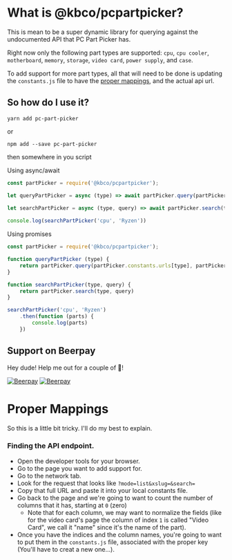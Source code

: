 # What is @kbco/pcpartpicker?
This is mean to be a super dynamic library for querying against the undocumented API that PC Part Picker has.

Right now only the following part types are supported: `cpu`, `cpu cooler`, `motherboard`, `memory`, `storage`, `video card`, `power supply`, and `case`.

To add support for more part types, all that will need to be done is updating the `constants.js` file to have the [proper mappings](#proper-mappings), and the actual api url.

## So how do I use it?
```
yarn add pc-part-picker
```
or
```
npm add --save pc-part-picker
```
then somewhere in you script

Using async/await
```js
const partPicker = require('@kbco/pcpartpicker');

let queryPartPicker = async (type) => await partPicker.query(partPicker.constants.urls[type], partPicker.constants[type])
  
let searchPartPicker = async (type, query) => await partPicker.search(type, query)

console.log(searchPartPicker('cpu', 'Ryzen'))
```
Using promises

```js
const partPicker = require('@kbco/pcpartpicker');

function queryPartPicker (type) { 
    return partPicker.query(partPicker.constants.urls[type], partPicker.constants[type])
}

function searchPartPicker(type, query) {
    return partPicker.search(type, query)
}

searchPartPicker('cpu', 'Ryzen')
    .then(function (parts) {
        console.log(parts)
    })
```

## Support on Beerpay
Hey dude! Help me out for a couple of :beers:!

[![Beerpay](https://beerpay.io/austinkregel/pc-part-picker/badge.svg?style=beer-square)](https://beerpay.io/austinkregel/pc-part-picker)  [![Beerpay](https://beerpay.io/austinkregel/pc-part-picker/make-wish.svg?style=flat-square)](https://beerpay.io/austinkregel/pc-part-picker?focus=wish)

# Proper Mappings
So this is a little bit tricky. I'll do my best to explain.

### Finding the API endpoint.
 - Open the developer tools for your browser.
 - Go to the page you want to add support for. 
 - Go to the network tab.
 - Look for the request that looks like `?mode=list&xslug=&search=`
 - Copy that full URL and paste it into your local constants file.
 - Go back to the page and we're going to want to count the number of columns that it has, starting at `0` (zero)
   - Note that for each column, we may want to normalize the fields (like for the video card's page the column of index `1` is called "Video Card", we call it "name" since it's the name of the part).
 - Once you have the indices and the column names, you're going to want to put them in the `constants.js` file, associated with the proper key (You'll have to creat a new one...).
 
 